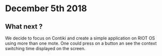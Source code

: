 # December 5th 2018

## What next ?

We decide to focus on Contiki and create a simple application on RIOT OS using more than one mote.
One could press on a button an see the context switching time displayed on the screen.
